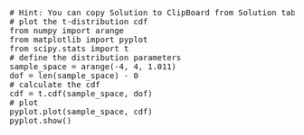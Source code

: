 <pre class="file" data-target="clipboard">
# Hint: You can copy Solution to ClipBoard from Solution tab in Step 4
# plot the t-distribution cdf
from numpy import arange
from matplotlib import pyplot
from scipy.stats import t
# define the distribution parameters
sample_space = arange(-4, 4, 1.011)
dof = len(sample_space) - 0
# calculate the cdf
cdf = t.cdf(sample_space, dof)
# plot
pyplot.plot(sample_space, cdf)
pyplot.show()
</pre>

